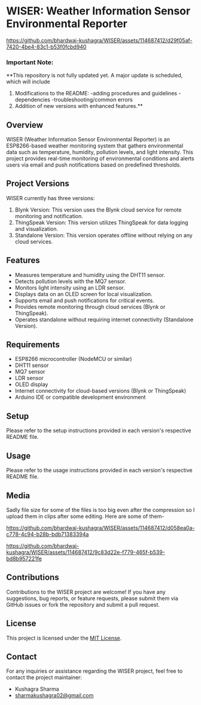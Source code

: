 # WISER: Weather Information Sensor Environmental Reporter
https://github.com/bhardwaj-kushagra/WISER/assets/114687412/d29f05af-7420-4be4-83c1-b53f0fcbd940

### Important Note:

**This repository is not fully updated yet. A major update is scheduled, which will include
1. Modifications to the README:
   -adding procedures and guidelines
   -dependencies
   -troubleshooting/common errors
2. Addition of new versions with enhanced features.**


## Overview
WISER (Weather Information Sensor Environmental Reporter) is an ESP8266-based weather monitoring system that gathers environmental data such as temperature, humidity, pollution levels, and light intensity. This project provides real-time monitoring of environmental conditions and alerts users via email and push notifications based on predefined thresholds.

## Project Versions
WISER currently has three versions:
1. Blynk Version: This version uses the Blynk cloud service for remote monitoring and notification.
2. ThingSpeak Version: This version utilizes ThingSpeak for data logging and visualization.
3. Standalone Version: This version operates offline without relying on any cloud services.

## Features
- Measures temperature and humidity using the DHT11 sensor.
- Detects pollution levels with the MQ7 sensor.
- Monitors light intensity using an LDR sensor.
- Displays data on an OLED screen for local visualization.
- Supports email and push notifications for critical events.
- Provides remote monitoring through cloud services (Blynk or ThingSpeak).
- Operates standalone without requiring internet connectivity (Standalone Version).

## Requirements
- ESP8266 microcontroller (NodeMCU or similar)
- DHT11 sensor
- MQ7 sensor
- LDR sensor
- OLED display
- Internet connectivity for cloud-based versions (Blynk or ThingSpeak)
- Arduino IDE or compatible development environment

## Setup
Please refer to the setup instructions provided in each version's respective README file.

## Usage
Please refer to the usage instructions provided in each version's respective README file.

## Media
Sadly file size for some of the files is too big even after the compression so I upload them in clips after some editing. Here are some of them-


https://github.com/bhardwaj-kushagra/WISER/assets/114687412/d058ea0a-c778-4c94-b28b-bdb71383394a



https://github.com/bhardwaj-kushagra/WISER/assets/114687412/9c83d22e-f779-465f-b539-bd8b957221fe



## Contributions
Contributions to the WISER project are welcome! If you have any suggestions, bug reports, or feature requests, please submit them via GitHub issues or fork the repository and submit a pull request.

## License
This project is licensed under the [MIT License](LICENSE).

## Contact
For any inquiries or assistance regarding the WISER project, feel free to contact the project maintainer:
- Kushagra Sharma
- sharmakushagra02@gmail.com
